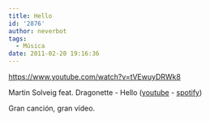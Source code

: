 ```yaml
---
title: Hello
id: '2876'
author: neverbot
tags:
  - Música
date: 2011-02-20 19:16:36
---
```


https://www.youtube.com/watch?v=tVEwuyDRWk8

Martin Solveig feat. Dragonette - Hello ([youtube](http://www.youtube.com/watch?v=tVEwuyDRWk8) - [spotify](http://open.spotify.com/track/3AN64Y5T8Bdg8LagYD0soT))

Gran canción, gran vídeo.